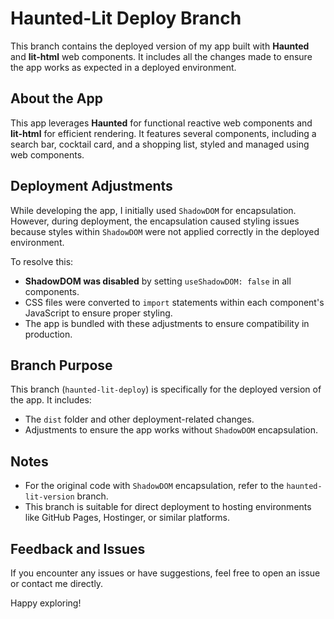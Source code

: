 # Haunted-Lit Deploy Branch

This branch contains the deployed version of my app built with **Haunted** and **lit-html** web components. It includes all the changes made to ensure the app works as expected in a deployed environment.

## About the App
This app leverages **Haunted** for functional reactive web components and **lit-html** for efficient rendering. It features several components, including a search bar, cocktail card, and a shopping list, styled and managed using web components.

## Deployment Adjustments
While developing the app, I initially used `ShadowDOM` for encapsulation. However, during deployment, the encapsulation caused styling issues because styles within `ShadowDOM` were not applied correctly in the deployed environment. 

To resolve this:
- **ShadowDOM was disabled** by setting `useShadowDOM: false` in all components.
- CSS files were converted to `import` statements within each component's JavaScript to ensure proper styling.
- The app is bundled with these adjustments to ensure compatibility in production.

## Branch Purpose
This branch (`haunted-lit-deploy`) is specifically for the deployed version of the app. It includes:
- The `dist` folder and other deployment-related changes.
- Adjustments to ensure the app works without `ShadowDOM` encapsulation.

## Notes
- For the original code with `ShadowDOM` encapsulation, refer to the `haunted-lit-version` branch.
- This branch is suitable for direct deployment to hosting environments like GitHub Pages, Hostinger, or similar platforms.

## Feedback and Issues
If you encounter any issues or have suggestions, feel free to open an issue or contact me directly.

Happy exploring!
